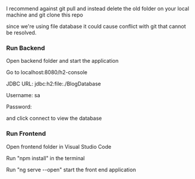 I recommend against git pull and instead delete the old folder on your local machine and git clone this repo

since we're using file database it could cause conflict with git that cannot be resolved.

### Run Backend

Open backend folder and start the application

Go to localhost:8080/h2-console

JDBC URL: jdbc:h2:file:./BlogDatabase

Username: sa

Password:

and click connect to view the database

### Run Frontend

Open frontend folder in Visual Studio Code

Run "npm install" in the terminal

Run "ng serve --open" start the front end application
